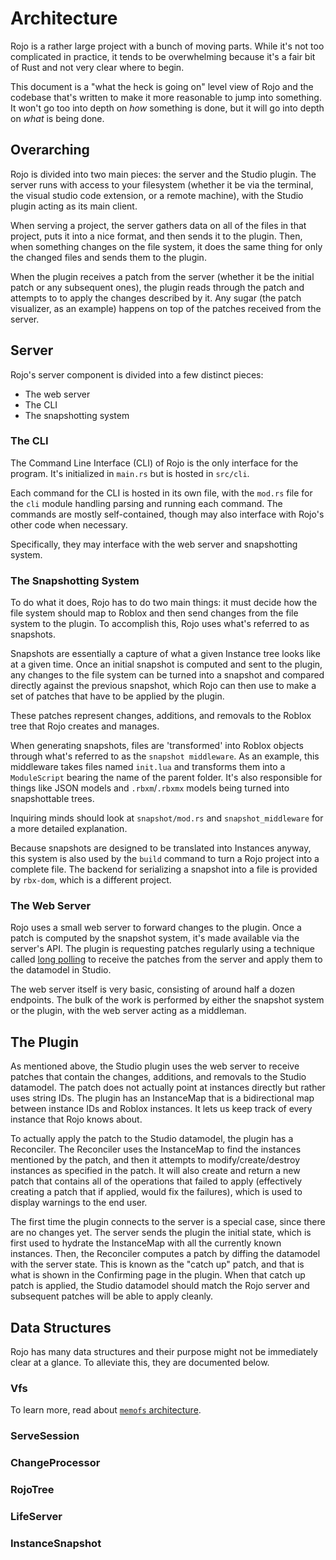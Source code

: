 # Architecture

Rojo is a rather large project with a bunch of moving parts. While it's not too complicated in practice, it tends to be overwhelming because it's a fair bit of Rust and not very clear where to begin.

This document is a "what the heck is going on" level view of Rojo and the codebase that's written to make it more reasonable to jump into something. It won't go too into depth on *how* something is done, but it will go into depth on *what* is being done.

## Overarching

Rojo is divided into two main pieces: the server and the Studio plugin. The server runs with access to your filesystem (whether it be via the terminal, the visual studio code extension, or a remote machine), with the Studio plugin acting as its main client.

When serving a project, the server gathers data on all of the files in that project, puts it into a nice format, and then sends it to the plugin. Then, when something changes on the file system, it does the same thing for only the changed files and sends them to the plugin.

When the plugin receives a patch from the server (whether it be the initial patch or any subsequent ones), the plugin reads through the patch and attempts to to apply the changes described by it. Any sugar (the patch visualizer, as an example) happens on top of the patches received from the server.

## Server

Rojo's server component is divided into a few distinct pieces:

- The web server
- The CLI
- The snapshotting system

### The CLI

The Command Line Interface (CLI) of Rojo is the only interface for the program. It's initialized in `main.rs` but is hosted in `src/cli`.

Each command for the CLI is hosted in its own file, with the `mod.rs` file for the `cli` module handling parsing and running each command. The commands are mostly self-contained, though may also interface with Rojo's other code when necessary.

Specifically, they may interface with the web server and snapshotting system.

### The Snapshotting System

To do what it does, Rojo has to do two main things: it must decide how the file system should map to Roblox and then send changes from the file system to the plugin. To accomplish this, Rojo uses what's referred to as snapshots.

Snapshots are essentially a capture of what a given Instance tree looks like at a given time. Once an initial snapshot is computed and sent to the plugin, any changes to the file system can be turned into a snapshot and compared directly against the previous snapshot, which Rojo can then use to make a set of patches that have to be applied by the plugin.

These patches represent changes, additions, and removals to the Roblox tree that Rojo creates and manages.

When generating snapshots, files are 'transformed' into Roblox objects through what's referred to as the `snapshot middleware`. As an example, this middleware takes files named `init.lua` and transforms them into a `ModuleScript` bearing the name of the parent folder. It's also responsible for things like JSON models and `.rbxm`/`.rbxmx` models being turned into snapshottable trees.

Inquiring minds should look at `snapshot/mod.rs` and `snapshot_middleware` for a more detailed explanation.

Because snapshots are designed to be translated into Instances anyway, this system is also used by the `build` command to turn a Rojo project into a complete file. The backend for serializing a snapshot into a file is provided by `rbx-dom`, which is a different project.

### The Web Server

Rojo uses a small web server to forward changes to the plugin. Once a patch is computed by the snapshot system, it's made available via the server's API. The plugin is requesting patches regularly using a technique called [long polling](https://en.wikipedia.org/wiki/Push_technology#Long_polling) to receive the patches from the server and apply them to the datamodel in Studio.

The web server itself is very basic, consisting of around half a dozen endpoints. The bulk of the work is performed by either the snapshot system or the plugin, with the web server acting as a middleman.

## The Plugin

As mentioned above, the Studio plugin uses the web server to receive patches that contain the changes, additions, and removals to the Studio datamodel. The patch does not actually point at instances directly but rather uses string IDs. The plugin has an InstanceMap that is a bidirectional map between instance IDs and Roblox instances. It lets us keep track of every instance that Rojo knows about.

To actually apply the patch to the Studio datamodel, the plugin has a Reconciler. The Reconciler uses the InstanceMap to find the instances mentioned by the patch, and then it attempts to modify/create/destroy instances as specified in the patch. It will also create and return a new patch that contains all of the operations that failed to apply (effectively creating a patch that if applied, would fix the failures), which is used to display warnings to the end user.

The first time the plugin connects to the server is a special case, since there are no changes yet. The server sends the plugin the initial state, which is first used to hydrate the InstanceMap with all the currently known instances. Then, the Reconciler computes a patch by diffing the datamodel with the server state. This is known as the "catch up" patch, and that is what is shown in the Confirming page in the plugin. When that catch up patch is applied, the Studio datamodel should match the Rojo server and subsequent patches will be able to apply cleanly.

## Data Structures

Rojo has many data structures and their purpose might not be immediately clear at a glance. To alleviate this, they are documented below.

### Vfs

To learn more, read about [`memofs` architecture](crates/memofs/ARCHITECTURE.md).

### ServeSession

### ChangeProcessor

### RojoTree

### LifeServer

### InstanceSnapshot
